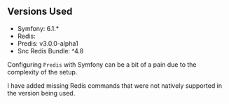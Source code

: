 ## Versions Used  
- Symfony: 6.1.*
- Redis:
- Predis: v3.0.0-alpha1
- Snc Redis Bundle: ^4.8
  
Configuring `Predis` with Symfony can be a bit of a pain due to the complexity of the setup.

I have added missing Redis commands  that were not natively supported in the version being used.
